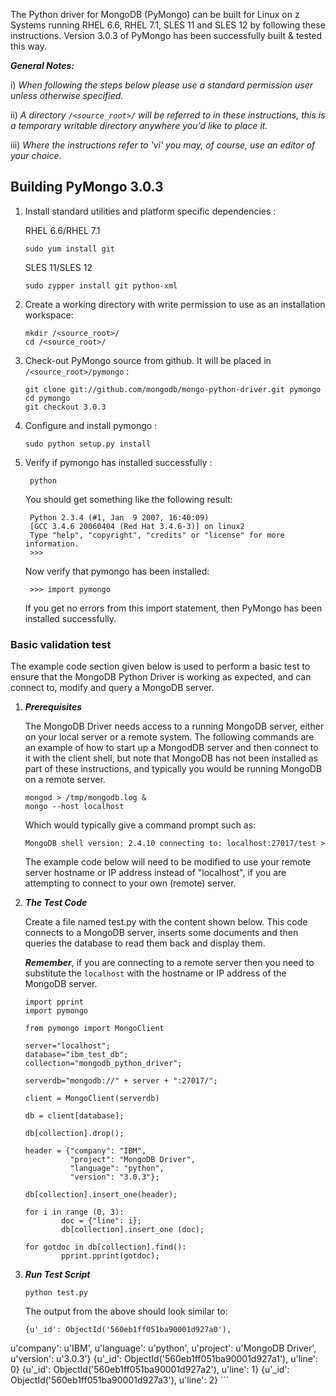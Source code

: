 The Python driver for MongoDB (PyMongo) can be built for Linux on z Systems running RHEL 6.6, RHEL 7.1, SLES 11 and SLES 12 by following these instructions. Version 3.0.3 of PyMongo has been successfully built & tested this way.

_**General Notes:**_ 	

i) _When following the steps below please use a standard permission user unless otherwise specified._
	 
ii) _A directory `/<source_root>/` will be referred to in these instructions, this is a temporary writable directory anywhere you'd like to place it._

iii) _Where the instructions refer to 'vi' you may, of course, use an editor of your choice._

## Building PyMongo 3.0.3

1. Install standard utilities and platform specific dependencies :

   RHEL 6.6/RHEL 7.1
   ```shell
   sudo yum install git 
   ``` 
   SLES 11/SLES 12
   ```shell
   sudo zypper install git python-xml
   ```
2. Create a working directory with write permission to use as an installation workspace:

   ```shell
   mkdir /<source_root>/
   cd /<source_root>/
   ```

3. Check-out PyMongo source from github.  It will be placed in `/<source_root>/pymongo` :

   ```shell
   git clone git://github.com/mongodb/mongo-python-driver.git pymongo
   cd pymongo
   git checkout 3.0.3
   ```

4. Configure and install pymongo :

   ```shell
   sudo python setup.py install
   ```
5. Verify if pymongo has installed successfully :

   ```shell
	python
   ```
	You should get something like the following result:

   ```shell
	Python 2.3.4 (#1, Jan  9 2007, 16:40:09)
	[GCC 3.4.6 20060404 (Red Hat 3.4.6-3)] on linux2
	Type "help", "copyright", "credits" or "license" for more 	information.
	>>>
   ```
   Now verify that pymongo has been installed:

   ```shell
	>>> import pymongo
   ```
	If you get no errors from this import statement, then PyMongo has been installed successfully.

### Basic validation test
    
The example code section given below is used to perform a basic test to ensure that the MongoDB Python Driver is working as expected, and can connect to, modify and query a MongoDB server.

1. ***Prerequisites***

    The MongoDB Driver needs access to a running MongoDB server, either on your local server or a remote system. The following commands are an example of how to start up a MongodDB server and then connect to it with the client shell, but note that MongoDB has not been installed as part of these instructions, and typically you would be running MongoDB on a remote server.

    ```shell
    mongod > /tmp/mongodb.log &
    mongo --host localhost 
    ```
    Which would typically give a command prompt such as:
    
    ```shell
    MongoDB shell version: 2.4.10 connecting to: localhost:27017/test > 
    ```
    The example code below will need to be modified to use your remote server hostname or IP address instead of "localhost", if you are attempting to connect to your own (remote) server.
    
2. ***The Test Code***
    
    Create a file named test.py with the content shown below.  This code connects to a MongoDB server, inserts some documents and then queries the database to read them back and display them. 
	
	_**Remember**_, if you are connecting to a remote server then you need to substitute the `localhost` with the hostname or IP address of the MongoDB server.

    ```shell
    import pprint
    import pymongo

    from pymongo import MongoClient

    server="localhost";
    database="ibm_test_db";
    collection="mongodb_python_driver";

    serverdb="mongodb://" + server + ":27017/";

    client = MongoClient(serverdb)
 
    db = client[database];

    db[collection].drop();

    header = {"company": "IBM",
              "project": "MongoDB Driver",
              "language": "python",
              "version": "3.0.3"};

    db[collection].insert_one(header);

    for i in range (0, 3):
            doc = {"line": i};
            db[collection].insert_one (doc);

    for gotdoc in db[collection].find():
            pprint.pprint(gotdoc);

    ```								

3. ***Run Test Script*** 
   
    ```shell
    python test.py
    ```
    
    The output from the above should look similar to:
	
    ```shell
    {u'_id': ObjectId('560eb1ff051ba90001d927a0'),
 u'company': u'IBM',
 u'language': u'python',
 u'project': u'MongoDB Driver',
 u'version': u'3.0.3'}
    {u'_id': ObjectId('560eb1ff051ba90001d927a1'), u'line': 0}
    {u'_id': ObjectId('560eb1ff051ba90001d927a2'), u'line': 1}
    {u'_id': ObjectId('560eb1ff051ba90001d927a3'), u'line': 2}
    ```